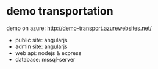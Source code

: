 # demo transportation 
demo on azure: http://demo-transport.azurewebsites.net/
- public site: angularjs
- admin site: angularjs
- web api: nodejs & express
- database: mssql-server
